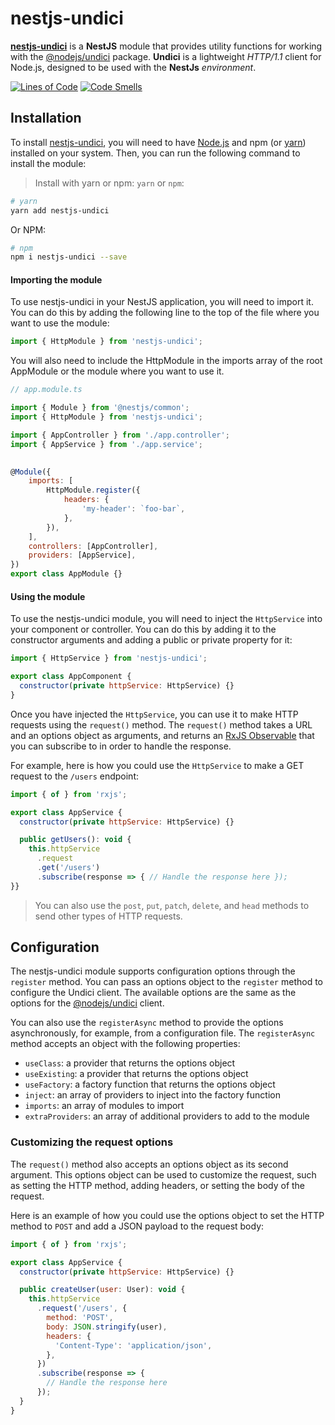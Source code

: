 # nestjs-undici

[**nestjs-undici**](/) is a **NestJS** module that provides utility functions for working with the [@nodejs/undici](https://github.com/nodejs/undici) package. **Undici** is a lightweight *HTTP/1.1* client for Node.js, designed to be used with the **NestJs** *environment*.

[![Lines of Code](https://sonarcloud.io/api/project_badges/measure?project=hebertcisco_nestjs-undici&metric=ncloc)](https://sonarcloud.io/summary/new_code?id=hebertcisco_nestjs-undici) [![Code Smells](https://sonarcloud.io/api/project_badges/measure?project=hebertcisco_nestjs-undici&metric=code_smells)](https://sonarcloud.io/summary/new_code?id=hebertcisco_nestjs-undici)

## Installation

To install [nestjs-undici](https://www.npmjs.com/package/nestjs-undici), you will need to have [Node.js](https://nodejs.org/en/download/) and npm (or [yarn](https://classic.yarnpkg.com/lang/en/docs/install/#windows-stable)) installed on your system. Then, you can run the following command to install the module:

> Install with yarn or npm: `yarn` or `npm`:

```bash
# yarn
yarn add nestjs-undici
```

Or NPM:

```bash
# npm
npm i nestjs-undici --save
```

#### Importing the module

To use nestjs-undici in your NestJS application, you will need to import it. You can do this by adding the following line to the top of the file where you want to use the module:

```js
import { HttpModule } from 'nestjs-undici';
```

You will also need to include the HttpModule in the imports array of the root AppModule or the module where you want to use it.

```js
// app.module.ts

import { Module } from '@nestjs/common';
import { HttpModule } from 'nestjs-undici';

import { AppController } from './app.controller';
import { AppService } from './app.service';

  
@Module({
    imports: [
        HttpModule.register({
            headers: {
                'my-header': `foo-bar`,
            },
        }),
    ],
    controllers: [AppController],
    providers: [AppService],
})
export class AppModule {}
```

#### Using the module

To use the nestjs-undici module, you will need to inject the `HttpService` into your component or controller. You can do this by adding it to the constructor arguments and adding a public or private property for it:

```js
import { HttpService } from 'nestjs-undici';

export class AppComponent {
  constructor(private httpService: HttpService) {}
}
```

Once you have injected the `HttpService`, you can use it to make HTTP requests using the `request()` method. The `request()` method takes a URL and an options object as arguments, and returns an [RxJS Observable](https://rxjs.dev/api/index/class/Observable) that you can subscribe to in order to handle the response.

For example, here is how you could use the `HttpService` to make a GET request to the `/users` endpoint:

```js
import { of } from 'rxjs';

export class AppService {
  constructor(private httpService: HttpService) {}

  public getUsers(): void {
    this.httpService
      .request
      .get('/users')
      .subscribe(response => { // Handle the response here }); 
}}
```

> You can also use the `post`, `put`, `patch`, `delete`, and `head` methods to send other types of HTTP requests.

## Configuration

The nestjs-undici module supports configuration options through the `register` method. You can pass an options object to the `register` method to configure the Undici client. The available options are the same as the options for the [@nodejs/undici](https://github.com/nodejs/undici) client.

You can also use the `registerAsync` method to provide the options asynchronously, for example, from a configuration file. The `registerAsync` method accepts an object with the following properties:

- `useClass`: a provider that returns the options object
- `useExisting`: a provider that returns the options object
- `useFactory`: a factory function that returns the options object
- `inject`: an array of providers to inject into the factory function
- `imports`: an array of modules to import
- `extraProviders`: an array of additional providers to add to the module

### Customizing the request options

The `request()` method also accepts an options object as its second argument. This options object can be used to customize the request, such as setting the HTTP method, adding headers, or setting the body of the request.

Here is an example of how you could use the options object to set the HTTP method to `POST` and add a JSON payload to the request body:

```js
import { of } from 'rxjs';

export class AppService {
  constructor(private httpService: HttpService) {}

  public createUser(user: User): void {
    this.httpService
      .request('/users', {
        method: 'POST',
        body: JSON.stringify(user),
        headers: {
          'Content-Type': 'application/json',
        },
      })
      .subscribe(response => {
        // Handle the response here
      });
  }
}
```
